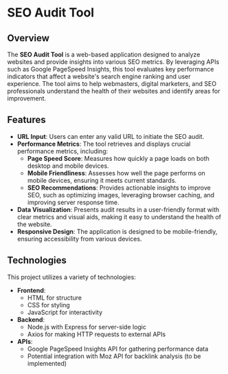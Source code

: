 # SEO Audit Tool

## Overview
The **SEO Audit Tool** is a web-based application designed to analyze websites and provide insights into various SEO metrics. By leveraging APIs such as Google PageSpeed Insights, this tool evaluates key performance indicators that affect a website's search engine ranking and user experience. The tool aims to help webmasters, digital marketers, and SEO professionals understand the health of their websites and identify areas for improvement.

## Features
- **URL Input**: Users can enter any valid URL to initiate the SEO audit.
- **Performance Metrics**: The tool retrieves and displays crucial performance metrics, including:
  - **Page Speed Score**: Measures how quickly a page loads on both desktop and mobile devices.
  - **Mobile Friendliness**: Assesses how well the page performs on mobile devices, ensuring it meets current standards.
  - **SEO Recommendations**: Provides actionable insights to improve SEO, such as optimizing images, leveraging browser caching, and improving server response time.
- **Data Visualization**: Presents audit results in a user-friendly format with clear metrics and visual aids, making it easy to understand the health of the website.
- **Responsive Design**: The application is designed to be mobile-friendly, ensuring accessibility from various devices.

## Technologies
This project utilizes a variety of technologies:
- **Frontend**: 
  - HTML for structure
  - CSS for styling
  - JavaScript for interactivity
- **Backend**: 
  - Node.js with Express for server-side logic
  - Axios for making HTTP requests to external APIs
- **APIs**:
  - Google PageSpeed Insights API for gathering performance data
  - Potential integration with Moz API for backlink analysis (to be implemented)
